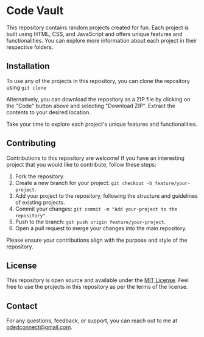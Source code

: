 # Code Vault

This repository contains random projects created for fun. Each project is built using HTML, CSS, and JavaScript and offers unique features and functionalities. You can explore more information about each project in their respective folders.

## Installation

To use any of the projects in this repository, you can clone the repository using ``git clone``

Alternatively, you can download the repository as a ZIP file by clicking on the "Code" button above and selecting "Download ZIP". Extract the contents to your desired location.

Take your time to explore each project's unique features and functionalities.

## Contributing

Contributions to this repository are welcome! If you have an interesting project that you would like to contribute, follow these steps:

1. Fork the repository.
2. Create a new branch for your project: `git checkout -b feature/your-project`.
3. Add your project to the repository, following the structure and guidelines of existing projects.
4. Commit your changes: `git commit -m "Add your-project to the repository"`.
5. Push to the branch: `git push origin feature/your-project`.
6. Open a pull request to merge your changes into the main repository.

Please ensure your contributions align with the purpose and style of the repository.

## License

This repository is open source and available under the [MIT License](LICENSE). Feel free to use the projects in this repository as per the terms of the license.

## Contact

For any questions, feedback, or support, you can reach out to me at odedconnect@gmail.com.


